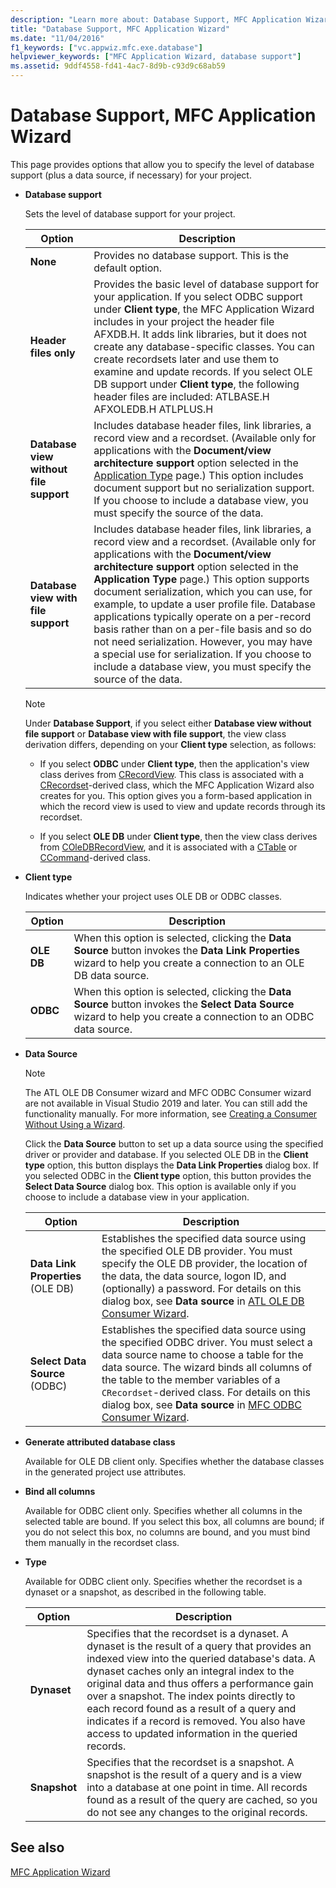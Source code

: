 ```yaml
---
description: "Learn more about: Database Support, MFC Application Wizard"
title: "Database Support, MFC Application Wizard"
ms.date: "11/04/2016"
f1_keywords: ["vc.appwiz.mfc.exe.database"]
helpviewer_keywords: ["MFC Application Wizard, database support"]
ms.assetid: 9ddf4558-fd41-4ac7-8d9b-c93d9c68ab59
---
```

# Database Support, MFC Application Wizard

This page provides options that allow you to specify the level of database support (plus a data source, if necessary) for your project.

- **Database support**

   Sets the level of database support for your project.

   |Option|Description|
   |------------|-----------------|
   |**None**|Provides no database support. This is the default option.|
   |**Header files only**|Provides the basic level of database support for your application. If you select ODBC support under **Client type**, the MFC Application Wizard includes in your project the header file AFXDB.H. It adds link libraries, but it does not create any database-specific classes. You can create recordsets later and use them to examine and update records. If you select OLE DB support under **Client type**, the following header files are included: ATLBASE.H AFXOLEDB.H ATLPLUS.H|
   |**Database view without file support**|Includes database header files, link libraries, a record view and a recordset. (Available only for applications with the **Document/view architecture support** option selected in the [Application Type](../../mfc/reference/application-type-mfc-application-wizard.md) page.) This option includes document support but no serialization support. If you choose to include a database view, you must specify the source of the data.|
   |**Database view with file support**|Includes database header files, link libraries, a record view and a recordset. (Available only for applications with the **Document/view architecture support** option selected in the **Application Type** page.) This option supports document serialization, which you can use, for example, to update a user profile file. Database applications typically operate on a per-record basis rather than on a per-file basis and so do not need serialization. However, you may have a special use for serialization. If you choose to include a database view, you must specify the source of the data.|

   > [!NOTE]
   > Under **Database Support**, if you select either **Database view without file support** or **Database view with file support**, the view class derivation differs, depending on your **Client type** selection, as follows:

  - If you select **ODBC** under **Client type**, then the application's view class derives from [CRecordView](../../mfc/reference/crecordview-class.md). This class is associated with a [CRecordset](../../mfc/reference/crecordset-class.md)-derived class, which the MFC Application Wizard also creates for you. This option gives you a form-based application in which the record view is used to view and update records through its recordset.

  - If you select **OLE DB** under **Client type**, then the view class derives from [COleDBRecordView](../../mfc/reference/coledbrecordview-class.md), and it is associated with a [CTable](../../data/oledb/ctable-class.md) or [CCommand](../../data/oledb/ccommand-class.md)-derived class.

- **Client type**

   Indicates whether your project uses OLE DB or ODBC classes.

   |Option|Description|
   |------------|-----------------|
   |**OLE DB**|When this option is selected, clicking the **Data Source** button invokes the **Data Link Properties** wizard to help you create a connection to an OLE DB data source.|
   |**ODBC**|When this option is selected, clicking the **Data Source** button invokes the **Select Data Source** wizard to help you create a connection to an ODBC data source.|

- **Data Source**

   > [!NOTE]
   > The ATL OLE DB Consumer wizard and MFC ODBC Consumer wizard are not available in Visual Studio 2019 and later. You can still add the functionality manually. For more information, see [Creating a Consumer Without Using a Wizard](../../data/oledb/creating-a-consumer-without-using-a-wizard.md).

   Click the **Data Source** button to set up a data source using the specified driver or provider and database. If you selected OLE DB in the **Client type** option, this button displays the **Data Link Properties** dialog box. If you selected ODBC in the **Client type** option, this button provides the **Select Data Source** dialog box. This option is available only if you choose to include a database view in your application.

   |Option|Description|
   |------------|-----------------|
   |**Data Link Properties** (OLE DB)|Establishes the specified data source using the specified OLE DB provider. You must specify the OLE DB provider, the location of the data, the data source, logon ID, and (optionally) a password. For details on this dialog box, see **Data source** in [ATL OLE DB Consumer Wizard](../../atl/reference/atl-ole-db-consumer-wizard.md).|
   |**Select Data Source** (ODBC)|Establishes the specified data source using the specified ODBC driver. You must select a data source name to choose a table for the data source. The wizard binds all columns of the table to the member variables of a `CRecordset`-derived class. For details on this dialog box, see **Data source** in [MFC ODBC Consumer Wizard](../../mfc/reference/mfc-odbc-consumer-wizard.md).|

- **Generate attributed database class**

   Available for OLE DB client only. Specifies whether the database classes in the generated project use attributes.

- **Bind all columns**

   Available for ODBC client only. Specifies whether all columns in the selected table are bound. If you select this box, all columns are bound; if you do not select this box, no columns are bound, and you must bind them manually in the recordset class.

- **Type**

   Available for ODBC client only. Specifies whether the recordset is a dynaset or a snapshot, as described in the following table.

   |Option|Description|
   |------------|-----------------|
   |**Dynaset**|Specifies that the recordset is a dynaset. A dynaset is the result of a query that provides an indexed view into the queried database's data. A dynaset caches only an integral index to the original data and thus offers a performance gain over a snapshot. The index points directly to each record found as a result of a query and indicates if a record is removed. You also have access to updated information in the queried records.|
   |**Snapshot**|Specifies that the recordset is a snapshot. A snapshot is the result of a query and is a view into a database at one point in time. All records found as a result of the query are cached, so you do not see any changes to the original records.|

## See also

[MFC Application Wizard](../../mfc/reference/mfc-application-wizard.md)
